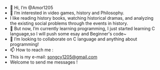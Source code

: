 - 👋 Hi, I’m @Amor1205
- 👀 I’m interested in video games, history and Philosophy.
- I like reading history books, watching historical dramas, and analyzing the existing social problems through the events in history.
- 🌱 But now, I’m currently learning programming, I just started learning C language,so I will push some esay and Beginner's code~
- 💞️ I’m looking to collaborate on C language and anything about programming!
- 📫 How to reach me :
- This is my e-mail: songcy1205@gmail.com  
- Welcome to send me messages !

<!---
Amor1205/Amor1205 is a ✨ special ✨ repository because its `README.md` (this file) appears on your GitHub profile.
You can click the Preview link to take a look at your changes.
--->
